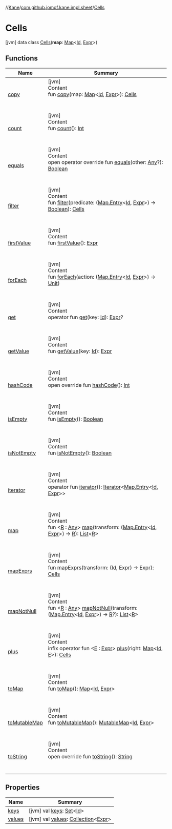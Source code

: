 //[Kane](../../index.md)/[com.github.jomof.kane.impl.sheet](../index.md)/[Cells](index.md)



# Cells  
 [jvm] data class [Cells](index.md)(**map**: [Map](https://kotlinlang.org/api/latest/jvm/stdlib/kotlin.collections/-map/index.html)<[Id](../../com.github.jomof.kane.impl/index.md#%5Bcom.github.jomof.kane.impl%2FId%2F%2F%2FPointingToDeclaration%2F%5D%2FClasslikes%2F-562016314), [Expr](../../com.github.jomof.kane/-expr/index.md)>)   


## Functions  
  
|  Name|  Summary| 
|---|---|
| <a name="com.github.jomof.kane.impl.sheet/Cells/copy/#kotlin.collections.Map[kotlin.Any,com.github.jomof.kane.Expr]/PointingToDeclaration/"></a>[copy](copy.md)| <a name="com.github.jomof.kane.impl.sheet/Cells/copy/#kotlin.collections.Map[kotlin.Any,com.github.jomof.kane.Expr]/PointingToDeclaration/"></a>[jvm]  <br>Content  <br>fun [copy](copy.md)(map: [Map](https://kotlinlang.org/api/latest/jvm/stdlib/kotlin.collections/-map/index.html)<[Id](../../com.github.jomof.kane.impl/index.md#%5Bcom.github.jomof.kane.impl%2FId%2F%2F%2FPointingToDeclaration%2F%5D%2FClasslikes%2F-562016314), [Expr](../../com.github.jomof.kane/-expr/index.md)>): [Cells](index.md)  <br><br><br>
| <a name="com.github.jomof.kane.impl.sheet/Cells/count/#/PointingToDeclaration/"></a>[count](count.md)| <a name="com.github.jomof.kane.impl.sheet/Cells/count/#/PointingToDeclaration/"></a>[jvm]  <br>Content  <br>fun [count](count.md)(): [Int](https://kotlinlang.org/api/latest/jvm/stdlib/kotlin/-int/index.html)  <br><br><br>
| <a name="kotlin/Any/equals/#kotlin.Any?/PointingToDeclaration/"></a>[equals](../../com.github.jomof.kane.impl.types/-double-algebraic-type/index.md#%5Bkotlin%2FAny%2Fequals%2F%23kotlin.Any%3F%2FPointingToDeclaration%2F%5D%2FFunctions%2F-562016314)| <a name="kotlin/Any/equals/#kotlin.Any?/PointingToDeclaration/"></a>[jvm]  <br>Content  <br>open operator override fun [equals](../../com.github.jomof.kane.impl.types/-double-algebraic-type/index.md#%5Bkotlin%2FAny%2Fequals%2F%23kotlin.Any%3F%2FPointingToDeclaration%2F%5D%2FFunctions%2F-562016314)(other: [Any](https://kotlinlang.org/api/latest/jvm/stdlib/kotlin/-any/index.html)?): [Boolean](https://kotlinlang.org/api/latest/jvm/stdlib/kotlin/-boolean/index.html)  <br><br><br>
| <a name="com.github.jomof.kane.impl.sheet/Cells/filter/#kotlin.Function1[kotlin.collections.Map.Entry[kotlin.Any,com.github.jomof.kane.Expr],kotlin.Boolean]/PointingToDeclaration/"></a>[filter](filter.md)| <a name="com.github.jomof.kane.impl.sheet/Cells/filter/#kotlin.Function1[kotlin.collections.Map.Entry[kotlin.Any,com.github.jomof.kane.Expr],kotlin.Boolean]/PointingToDeclaration/"></a>[jvm]  <br>Content  <br>fun [filter](filter.md)(predicate: ([Map.Entry](https://kotlinlang.org/api/latest/jvm/stdlib/kotlin.collections/-map/-entry/index.html)<[Id](../../com.github.jomof.kane.impl/index.md#%5Bcom.github.jomof.kane.impl%2FId%2F%2F%2FPointingToDeclaration%2F%5D%2FClasslikes%2F-562016314), [Expr](../../com.github.jomof.kane/-expr/index.md)>) -> [Boolean](https://kotlinlang.org/api/latest/jvm/stdlib/kotlin/-boolean/index.html)): [Cells](index.md)  <br><br><br>
| <a name="com.github.jomof.kane.impl.sheet/Cells/firstValue/#/PointingToDeclaration/"></a>[firstValue](first-value.md)| <a name="com.github.jomof.kane.impl.sheet/Cells/firstValue/#/PointingToDeclaration/"></a>[jvm]  <br>Content  <br>fun [firstValue](first-value.md)(): [Expr](../../com.github.jomof.kane/-expr/index.md)  <br><br><br>
| <a name="com.github.jomof.kane.impl.sheet/Cells/forEach/#kotlin.Function1[kotlin.collections.Map.Entry[kotlin.Any,com.github.jomof.kane.Expr],kotlin.Unit]/PointingToDeclaration/"></a>[forEach](for-each.md)| <a name="com.github.jomof.kane.impl.sheet/Cells/forEach/#kotlin.Function1[kotlin.collections.Map.Entry[kotlin.Any,com.github.jomof.kane.Expr],kotlin.Unit]/PointingToDeclaration/"></a>[jvm]  <br>Content  <br>fun [forEach](for-each.md)(action: ([Map.Entry](https://kotlinlang.org/api/latest/jvm/stdlib/kotlin.collections/-map/-entry/index.html)<[Id](../../com.github.jomof.kane.impl/index.md#%5Bcom.github.jomof.kane.impl%2FId%2F%2F%2FPointingToDeclaration%2F%5D%2FClasslikes%2F-562016314), [Expr](../../com.github.jomof.kane/-expr/index.md)>) -> [Unit](https://kotlinlang.org/api/latest/jvm/stdlib/kotlin/-unit/index.html))  <br><br><br>
| <a name="com.github.jomof.kane.impl.sheet/Cells/get/#kotlin.Any/PointingToDeclaration/"></a>[get](get.md)| <a name="com.github.jomof.kane.impl.sheet/Cells/get/#kotlin.Any/PointingToDeclaration/"></a>[jvm]  <br>Content  <br>operator fun [get](get.md)(key: [Id](../../com.github.jomof.kane.impl/index.md#%5Bcom.github.jomof.kane.impl%2FId%2F%2F%2FPointingToDeclaration%2F%5D%2FClasslikes%2F-562016314)): [Expr](../../com.github.jomof.kane/-expr/index.md)?  <br><br><br>
| <a name="com.github.jomof.kane.impl.sheet/Cells/getValue/#kotlin.Any/PointingToDeclaration/"></a>[getValue](get-value.md)| <a name="com.github.jomof.kane.impl.sheet/Cells/getValue/#kotlin.Any/PointingToDeclaration/"></a>[jvm]  <br>Content  <br>fun [getValue](get-value.md)(key: [Id](../../com.github.jomof.kane.impl/index.md#%5Bcom.github.jomof.kane.impl%2FId%2F%2F%2FPointingToDeclaration%2F%5D%2FClasslikes%2F-562016314)): [Expr](../../com.github.jomof.kane/-expr/index.md)  <br><br><br>
| <a name="kotlin/Any/hashCode/#/PointingToDeclaration/"></a>[hashCode](../../com.github.jomof.kane.impl.types/-double-algebraic-type/index.md#%5Bkotlin%2FAny%2FhashCode%2F%23%2FPointingToDeclaration%2F%5D%2FFunctions%2F-562016314)| <a name="kotlin/Any/hashCode/#/PointingToDeclaration/"></a>[jvm]  <br>Content  <br>open override fun [hashCode](../../com.github.jomof.kane.impl.types/-double-algebraic-type/index.md#%5Bkotlin%2FAny%2FhashCode%2F%23%2FPointingToDeclaration%2F%5D%2FFunctions%2F-562016314)(): [Int](https://kotlinlang.org/api/latest/jvm/stdlib/kotlin/-int/index.html)  <br><br><br>
| <a name="com.github.jomof.kane.impl.sheet/Cells/isEmpty/#/PointingToDeclaration/"></a>[isEmpty](is-empty.md)| <a name="com.github.jomof.kane.impl.sheet/Cells/isEmpty/#/PointingToDeclaration/"></a>[jvm]  <br>Content  <br>fun [isEmpty](is-empty.md)(): [Boolean](https://kotlinlang.org/api/latest/jvm/stdlib/kotlin/-boolean/index.html)  <br><br><br>
| <a name="com.github.jomof.kane.impl.sheet/Cells/isNotEmpty/#/PointingToDeclaration/"></a>[isNotEmpty](is-not-empty.md)| <a name="com.github.jomof.kane.impl.sheet/Cells/isNotEmpty/#/PointingToDeclaration/"></a>[jvm]  <br>Content  <br>fun [isNotEmpty](is-not-empty.md)(): [Boolean](https://kotlinlang.org/api/latest/jvm/stdlib/kotlin/-boolean/index.html)  <br><br><br>
| <a name="com.github.jomof.kane.impl.sheet/Cells/iterator/#/PointingToDeclaration/"></a>[iterator](iterator.md)| <a name="com.github.jomof.kane.impl.sheet/Cells/iterator/#/PointingToDeclaration/"></a>[jvm]  <br>Content  <br>operator fun [iterator](iterator.md)(): [Iterator](https://kotlinlang.org/api/latest/jvm/stdlib/kotlin.collections/-iterator/index.html)<[Map.Entry](https://kotlinlang.org/api/latest/jvm/stdlib/kotlin.collections/-map/-entry/index.html)<[Id](../../com.github.jomof.kane.impl/index.md#%5Bcom.github.jomof.kane.impl%2FId%2F%2F%2FPointingToDeclaration%2F%5D%2FClasslikes%2F-562016314), [Expr](../../com.github.jomof.kane/-expr/index.md)>>  <br><br><br>
| <a name="com.github.jomof.kane.impl.sheet/Cells/map/#kotlin.Function1[kotlin.collections.Map.Entry[kotlin.Any,com.github.jomof.kane.Expr],TypeParam(bounds=[kotlin.Any])]/PointingToDeclaration/"></a>[map](map.md)| <a name="com.github.jomof.kane.impl.sheet/Cells/map/#kotlin.Function1[kotlin.collections.Map.Entry[kotlin.Any,com.github.jomof.kane.Expr],TypeParam(bounds=[kotlin.Any])]/PointingToDeclaration/"></a>[jvm]  <br>Content  <br>fun <[R](map.md) : [Any](https://kotlinlang.org/api/latest/jvm/stdlib/kotlin/-any/index.html)> [map](map.md)(transform: ([Map.Entry](https://kotlinlang.org/api/latest/jvm/stdlib/kotlin.collections/-map/-entry/index.html)<[Id](../../com.github.jomof.kane.impl/index.md#%5Bcom.github.jomof.kane.impl%2FId%2F%2F%2FPointingToDeclaration%2F%5D%2FClasslikes%2F-562016314), [Expr](../../com.github.jomof.kane/-expr/index.md)>) -> [R](map.md)): [List](https://kotlinlang.org/api/latest/jvm/stdlib/kotlin.collections/-list/index.html)<[R](map.md)>  <br><br><br>
| <a name="com.github.jomof.kane.impl.sheet/Cells/mapExprs/#kotlin.Function2[kotlin.Any,com.github.jomof.kane.Expr,com.github.jomof.kane.Expr]/PointingToDeclaration/"></a>[mapExprs](map-exprs.md)| <a name="com.github.jomof.kane.impl.sheet/Cells/mapExprs/#kotlin.Function2[kotlin.Any,com.github.jomof.kane.Expr,com.github.jomof.kane.Expr]/PointingToDeclaration/"></a>[jvm]  <br>Content  <br>fun [mapExprs](map-exprs.md)(transform: ([Id](../../com.github.jomof.kane.impl/index.md#%5Bcom.github.jomof.kane.impl%2FId%2F%2F%2FPointingToDeclaration%2F%5D%2FClasslikes%2F-562016314), [Expr](../../com.github.jomof.kane/-expr/index.md)) -> [Expr](../../com.github.jomof.kane/-expr/index.md)): [Cells](index.md)  <br><br><br>
| <a name="com.github.jomof.kane.impl.sheet/Cells/mapNotNull/#kotlin.Function1[kotlin.collections.Map.Entry[kotlin.Any,com.github.jomof.kane.Expr],TypeParam(bounds=[kotlin.Any])?]/PointingToDeclaration/"></a>[mapNotNull](map-not-null.md)| <a name="com.github.jomof.kane.impl.sheet/Cells/mapNotNull/#kotlin.Function1[kotlin.collections.Map.Entry[kotlin.Any,com.github.jomof.kane.Expr],TypeParam(bounds=[kotlin.Any])?]/PointingToDeclaration/"></a>[jvm]  <br>Content  <br>fun <[R](map-not-null.md) : [Any](https://kotlinlang.org/api/latest/jvm/stdlib/kotlin/-any/index.html)> [mapNotNull](map-not-null.md)(transform: ([Map.Entry](https://kotlinlang.org/api/latest/jvm/stdlib/kotlin.collections/-map/-entry/index.html)<[Id](../../com.github.jomof.kane.impl/index.md#%5Bcom.github.jomof.kane.impl%2FId%2F%2F%2FPointingToDeclaration%2F%5D%2FClasslikes%2F-562016314), [Expr](../../com.github.jomof.kane/-expr/index.md)>) -> [R](map-not-null.md)?): [List](https://kotlinlang.org/api/latest/jvm/stdlib/kotlin.collections/-list/index.html)<[R](map-not-null.md)>  <br><br><br>
| <a name="com.github.jomof.kane.impl.sheet/Cells/plus/#kotlin.collections.Map[kotlin.Any,TypeParam(bounds=[com.github.jomof.kane.Expr])]/PointingToDeclaration/"></a>[plus](plus.md)| <a name="com.github.jomof.kane.impl.sheet/Cells/plus/#kotlin.collections.Map[kotlin.Any,TypeParam(bounds=[com.github.jomof.kane.Expr])]/PointingToDeclaration/"></a>[jvm]  <br>Content  <br>infix operator fun <[E](plus.md) : [Expr](../../com.github.jomof.kane/-expr/index.md)> [plus](plus.md)(right: [Map](https://kotlinlang.org/api/latest/jvm/stdlib/kotlin.collections/-map/index.html)<[Id](../../com.github.jomof.kane.impl/index.md#%5Bcom.github.jomof.kane.impl%2FId%2F%2F%2FPointingToDeclaration%2F%5D%2FClasslikes%2F-562016314), [E](plus.md)>): [Cells](index.md)  <br><br><br>
| <a name="com.github.jomof.kane.impl.sheet/Cells/toMap/#/PointingToDeclaration/"></a>[toMap](to-map.md)| <a name="com.github.jomof.kane.impl.sheet/Cells/toMap/#/PointingToDeclaration/"></a>[jvm]  <br>Content  <br>fun [toMap](to-map.md)(): [Map](https://kotlinlang.org/api/latest/jvm/stdlib/kotlin.collections/-map/index.html)<[Id](../../com.github.jomof.kane.impl/index.md#%5Bcom.github.jomof.kane.impl%2FId%2F%2F%2FPointingToDeclaration%2F%5D%2FClasslikes%2F-562016314), [Expr](../../com.github.jomof.kane/-expr/index.md)>  <br><br><br>
| <a name="com.github.jomof.kane.impl.sheet/Cells/toMutableMap/#/PointingToDeclaration/"></a>[toMutableMap](to-mutable-map.md)| <a name="com.github.jomof.kane.impl.sheet/Cells/toMutableMap/#/PointingToDeclaration/"></a>[jvm]  <br>Content  <br>fun [toMutableMap](to-mutable-map.md)(): [MutableMap](https://kotlinlang.org/api/latest/jvm/stdlib/kotlin.collections/-mutable-map/index.html)<[Id](../../com.github.jomof.kane.impl/index.md#%5Bcom.github.jomof.kane.impl%2FId%2F%2F%2FPointingToDeclaration%2F%5D%2FClasslikes%2F-562016314), [Expr](../../com.github.jomof.kane/-expr/index.md)>  <br><br><br>
| <a name="kotlin/Any/toString/#/PointingToDeclaration/"></a>[toString](../../com.github.jomof.kane.impl.types/-object-kane-type/-companion/index.md#%5Bkotlin%2FAny%2FtoString%2F%23%2FPointingToDeclaration%2F%5D%2FFunctions%2F-562016314)| <a name="kotlin/Any/toString/#/PointingToDeclaration/"></a>[jvm]  <br>Content  <br>open override fun [toString](../../com.github.jomof.kane.impl.types/-object-kane-type/-companion/index.md#%5Bkotlin%2FAny%2FtoString%2F%23%2FPointingToDeclaration%2F%5D%2FFunctions%2F-562016314)(): [String](https://kotlinlang.org/api/latest/jvm/stdlib/kotlin/-string/index.html)  <br><br><br>


## Properties  
  
|  Name|  Summary| 
|---|---|
| <a name="com.github.jomof.kane.impl.sheet/Cells/keys/#/PointingToDeclaration/"></a>[keys](keys.md)| <a name="com.github.jomof.kane.impl.sheet/Cells/keys/#/PointingToDeclaration/"></a> [jvm] val [keys](keys.md): [Set](https://kotlinlang.org/api/latest/jvm/stdlib/kotlin.collections/-set/index.html)<[Id](../../com.github.jomof.kane.impl/index.md#%5Bcom.github.jomof.kane.impl%2FId%2F%2F%2FPointingToDeclaration%2F%5D%2FClasslikes%2F-562016314)>   <br>
| <a name="com.github.jomof.kane.impl.sheet/Cells/values/#/PointingToDeclaration/"></a>[values](values.md)| <a name="com.github.jomof.kane.impl.sheet/Cells/values/#/PointingToDeclaration/"></a> [jvm] val [values](values.md): [Collection](https://kotlinlang.org/api/latest/jvm/stdlib/kotlin.collections/-collection/index.html)<[Expr](../../com.github.jomof.kane/-expr/index.md)>   <br>

